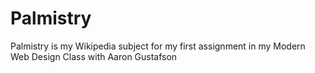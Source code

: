 # Palmistry
Palmistry is my Wikipedia subject for my first assignment in my Modern Web Design Class with Aaron Gustafson
